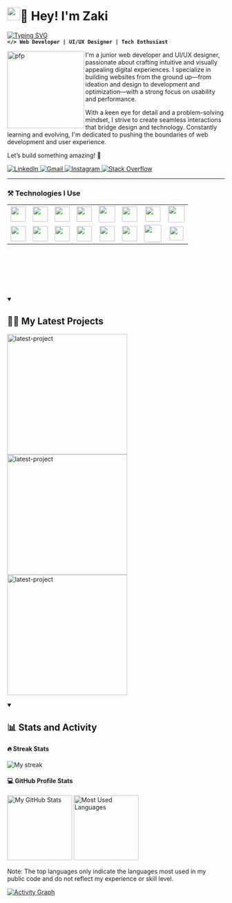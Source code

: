 # <a href="https://github.com/zaki-ramadhan/"><img src="https://raw.githubusercontent.com/MartinHeinz/MartinHeinz/master/wave.gif" width="30px" height="30px" /></a>🌚 Hey! I'm Zaki


[![Typing SVG](https://readme-typing-svg.demolab.com?font=Fira+Code&weight=400&size=30&duration=3300&pause=1000&color=FFCA28&width=900&lines=Passionate+about+web+development+%26+UI%2FUX+design)](https://git.io/typing-svg)
<br/>
**`</> Web Developer | UI/UX Designer | Tech Enthusiast`** 

<a href="https://github.com/zaki-ramadhan/"><img align="left" height="178px" width="178px" alt="pfp" src="https://i.postimg.cc/FzPZR02j/me-cropped-smooth-edge.png" /></a>

I'm a junior web developer and UI/UX designer, passionate about crafting intuitive and visually appealing digital experiences. I specialize in building websites from the ground up—from ideation and design to development and optimization—with a strong focus on usability and performance.

With a keen eye for detail and a problem-solving mindset, I strive to create seamless interactions that bridge design and technology. Constantly learning and evolving, I'm dedicated to pushing the boundaries of web development and user experience.

Let’s build something amazing! 🚀

<p align="left">
  <a href="https://www.linkedin.com/in/zaki-ramadhan/">
      <img alt="LinkedIn" title="Connect on LinkedIn" src="https://img.shields.io/badge/LinkedIn-0077B5?style=for-the-badge&logo=linkedin&logoColor=white"/>
  </a>  
  <a href="https://mail.google.com/mail/?view=cm&fs=1&to=zakiram4dhan@gmail.com">
    <img alt="Gmail" title="Send me an email" src="https://img.shields.io/badge/Gmail-D14836?style=for-the-badge&logo=gmail&logoColor=white"/>
  </a>
  <a href="https://www.instagram.com/zaki_ramadhannn">
      <img alt="Instagram" title="Follow on Instagram" src="https://img.shields.io/badge/Instagram-E4405F?style=for-the-badge&logo=instagram&logoColor=white"/>
  </a>
  <a href="https://stackoverflow.com/users/28658705/devz">
      <img alt="Stack Overflow" title="Visit my Stack Overflow" src="https://img.shields.io/badge/Stack%20Overflow-F58025?style=for-the-badge&logo=stackoverflow&logoColor=white"/>
  </a>
</p>

---
### ⚒️ Technologies I Use

<table>
  <tr>
    <td align="center"><img src="https://cdn.jsdelivr.net/gh/devicons/devicon/icons/html5/html5-plain.svg" height="35px" /></td>
    <td align="center"><img src="https://cdn.jsdelivr.net/gh/devicons/devicon/icons/css3/css3-plain.svg" height="35px" /></td>
    <td align="center"><img src="https://cdn.jsdelivr.net/gh/devicons/devicon/icons/javascript/javascript-plain.svg" height="35px" /></td>
    <td align="center"><img src="https://cdn.jsdelivr.net/gh/devicons/devicon/icons/bootstrap/bootstrap-original.svg" height="35px" /></td>
    <td align="center"><img src="https://upload.wikimedia.org/wikipedia/commons/d/d5/Tailwind_CSS_Logo.svg" width="38px" /></td>
    <td align="center"><img src="https://cdn.jsdelivr.net/gh/devicons/devicon/icons/sass/sass-original.svg" height="35px" /></td>
    <td align="center"><img src="https://cdn.jsdelivr.net/gh/devicons/devicon/icons/jquery/jquery-original.svg" height="35px" /></td>
    <td align="center"><img src="https://cdn.jsdelivr.net/gh/devicons/devicon/icons/php/php-original.svg" height="38px" /></td>
  </tr>
  <tr>
    <td align="center"><img src="https://cdn.jsdelivr.net/gh/devicons/devicon/icons/mysql/mysql-original.svg" height="35px" /></td>
    <td align="center"><img src="https://upload.wikimedia.org/wikipedia/commons/9/9a/Laravel.svg" height="35px" /></td>
    <td align="center"><img src="https://cdn.jsdelivr.net/gh/devicons/devicon/icons/react/react-original.svg" height="35px" /></td>
    <td align="center"><img src="https://cdn.jsdelivr.net/gh/devicons/devicon/icons/flutter/flutter-original.svg" height="35px" /></td>
    <td align="center"><img src="https://cdn.jsdelivr.net/gh/devicons/devicon/icons/git/git-original.svg" height="35px" /></td>
    <td align="center"><img src="https://cdn.jsdelivr.net/gh/devicons/devicon/icons/github/github-original.svg" height="35px" /></td>
    <td align="center"><img src="https://cdn.jsdelivr.net/gh/devicons/devicon/icons/npm/npm-original-wordmark.svg" height="40px" /></td>
    <td align="center"><img src="https://cdn.jsdelivr.net/gh/devicons/devicon/icons/figma/figma-original.svg" height="32px" /></td>
  </tr>
</table>

<br />
<br />
<br />

<br />
<br />
<br />

<details open>
  <summary><h2>✍🏽 My Latest Projects </h2></summary>
  <p algin="left">
    <a href="https://github.com/zaki-ramadhan/katering-ibu?tab=readme-ov-file#katering-ibu-a-laravel-based-catering-website"><img width="278" src="https://denvercoder1-github-readme-stats.vercel.app/api/pin/?username=zaki-ramadhan&repo=katering-ibu&theme=react&bg_color=282828&title_color=F8D866&hide_border=true&icon_color=F8D866&show_icons=true" alt="latest-project"></a>
    <a href="https://github.com/zaki-ramadhan/tubes_pbo_kel5/tree/main?tab=readme-ov-file#-api-testing-project"><img width="278" src="https://denvercoder1-github-readme-stats.vercel.app/api/pin/?username=zaki-ramadhan&repo=tubes_pbo_kel5&theme=react&bg_color=282828&title_color=F8D866&hide_border=true&icon_color=F8D866&show_icons=true" alt="latest-project"></a>
    <a href="https://github.com/zaki-ramadhan/zaki-portfolio?tab=readme-ov-file#-my-portfolio"><img width="278" src="https://denvercoder1-github-readme-stats.vercel.app/api/pin/?username=zaki-ramadhan&repo=zaki-portfolio&theme=react&bg_color=282828&title_color=F8D866&hide_border=true&icon_color=F8D866&show_icons=true" alt="latest-project"></a>
  </p>
</details>


<details open>
<summary><h2>📊 Stats and Activity</h2></summary> 
  
  #### 🔥 Streak Stats
  
  <p align="left">
    <img title="🔥 Streak Stats" alt="My streak"
      src="https://streak-stats.demolab.com/?user=zaki-ramadhan&theme=gruvbox&hide_border=false"/>
  </p>
  
  #### 💻 GitHub Profile Stats
  <p align="left">
    <img height="150" src="https://github-readme-stats.vercel.app/api?username=zaki-ramadhan&show_icons=true&theme=gruvbox" alt="My GitHub Stats"/>
    <img height="150" src="https://github-readme-stats.vercel.app/api/top-langs/?username=zaki-ramadhan&layout=compact&theme=gruvbox" alt="Most Used Languages"/>
  </p>
  
Note: The top languages only indicate the languages most used in my public code and do not reflect my experience or skill level.

  <!-- link og : https://github.com/ashutosh00710/github-readme-activity-graph-->
  <a href="https://github.com/zaki-ramadhan"><img alt="Activity Graph" src="https://github-readme-activity-graph.vercel.app/graph/?username=zaki-ramadhan&bg_color=282828&color=F8D866&line=F8D866&point=FFFFFF&hide_border=true" /></a>

</details>
